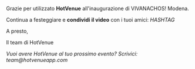 Grazie per utilizzato **HotVenue** all'inaugurazione di VIVANACHOS! Modena. 

Continua a festeggiare e **condividi il video** con i tuoi amici: ${HASHTAG}$

A presto, 

Il team di HotVenue


_Vuoi avere HotVenue al tuo prossimo evento? Scrivici: team@hotvenueapp.com_
